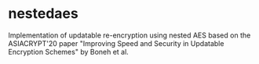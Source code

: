 # nestedaes

Implementation of updatable re-encryption using nested AES based on the
ASIACRYPT'20 paper "Improving Speed and Security in Updatable Encryption
Schemes" by Boneh et al.
